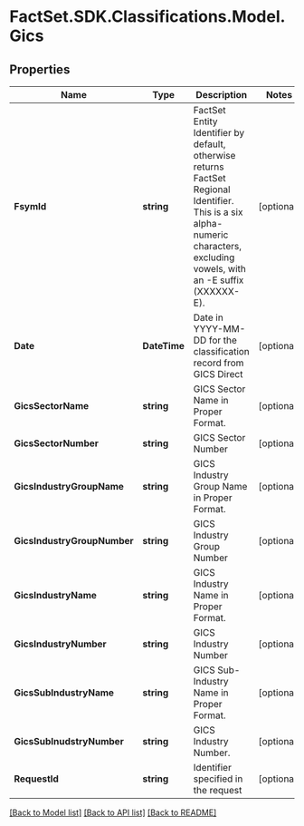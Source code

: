 # FactSet.SDK.Classifications.Model.Gics

## Properties

Name | Type | Description | Notes
------------ | ------------- | ------------- | -------------
**FsymId** | **string** | FactSet Entity Identifier by default, otherwise returns FactSet Regional Identifier. This is a six alpha-numeric characters, excluding vowels, with an -E suffix (XXXXXX-E). | [optional] 
**Date** | **DateTime** | Date in YYYY-MM-DD for the classification record from GICS Direct | [optional] 
**GicsSectorName** | **string** | GICS Sector Name in Proper Format. | [optional] 
**GicsSectorNumber** | **string** | GICS Sector Number | [optional] 
**GicsIndustryGroupName** | **string** | GICS Industry Group Name in Proper Format. | [optional] 
**GicsIndustryGroupNumber** | **string** | GICS Industry Group Number | [optional] 
**GicsIndustryName** | **string** | GICS Industry Name in Proper Format. | [optional] 
**GicsIndustryNumber** | **string** | GICS Industry Number | [optional] 
**GicsSubIndustryName** | **string** | GICS Sub-Industry Name in Proper Format. | [optional] 
**GicsSubInudstryNumber** | **string** | GICS Industry Number. | [optional] 
**RequestId** | **string** | Identifier specified in the request | [optional] 

[[Back to Model list]](../README.md#documentation-for-models) [[Back to API list]](../README.md#documentation-for-api-endpoints) [[Back to README]](../README.md)

